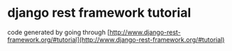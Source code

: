 # django rest framework tutorial

code generated by going through [http://www.django-rest-framework.org/#tutorial](http://www.django-rest-framework.org/#tutorial)
